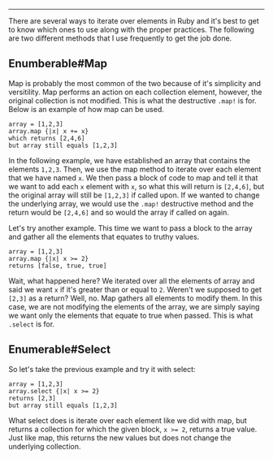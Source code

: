 ***
There are several ways to iterate over elements in Ruby and it's best to get to know which ones to use along with the proper practices. The following are two different methods that I use frequently to get the job done.

## Enumberable#Map

Map is probably the most common of the two because of it's simplicity and versitility. Map performs an action on each collection element, however, the original collection is not modified. This is what the destructive ` .map! ` is for. Below is an example of how map can be used.

```
array = [1,2,3]
array.map {|x| x += x}
which returns [2,4,6]
but array still equals [1,2,3]
```

In the following example, we have established an array that contains the elements ` 1,2,3 `. Then, we use the map method to iterate over each element that we have named ` x `. We then pass a block of code to map and tell it that we want to add each ` x ` element with ` x `, so what this will return is ` [2,4,6] `, but the original array will still be ` [1,2,3] ` if called upon. If we wanted to change the underlying array, we would use the ` .map! ` destructive method and the return would be ` [2,4,6] ` and so would the array if called on again.

Let's try another example. This time we want to pass a block to the array and gather all the elements that equates to truthy values.


```
array = [1,2,3]
array.map {|x| x >= 2}
returns [false, true, true]
```

Wait, what happened here? We iterated over all the elements of array and said we want `x` if it's greater than or equal to `2`. Weren't we supposed to get `[2,3]` as a return? Well, no. Map gathers all elements to modify them. In this case, we are not modifying the elements of the array, we are simply saying we want only the elements that equate to true when passed. This is what `.select` is for.
## Enumerable#Select

So let's take the previous example and try it with select:


```
array = [1,2,3]
array.select {|x| x >= 2}
returns [2,3]
but array still equals [1,2,3]
```

What select does is iterate over each element like we did with map, but returns a collection for which the given block, `x >= 2`, returns a true value. Just like map, this returns the new values but does not change the underlying collection.
